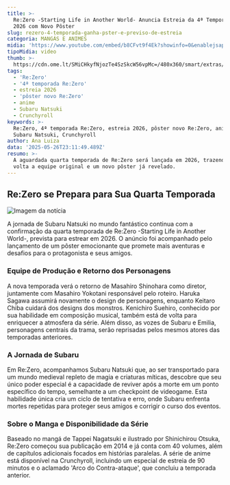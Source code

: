 ```yaml
---
title: >-
  Re:Zero -Starting Life in Another World- Anuncia Estreia da 4ª Temporada para
  2026 com Novo Pôster
slug: rezero-4-temporada-ganha-pster-e-previso-de-estreia
categoria: MANGÁS E ANIMES
midia: 'https://www.youtube.com/embed/b8CFvt9f4Ek?showinfo=0&enablejsapi=1'
tipoMidia: video
thumb: >-
  https://cdn.ome.lt/SMiCHkyfNjozTe4SzSkcW56vpMc=/480x360/smart/extras/conteudos/Design_sem_nome47.png
tags:
  - 'Re:Zero'
  - '4ª temporada Re:Zero'
  - estreia 2026
  - 'pôster novo Re:Zero'
  - anime
  - Subaru Natsuki
  - Crunchyroll
keywords: >-
  Re:Zero, 4ª temporada Re:Zero, estreia 2026, pôster novo Re:Zero, anime,
  Subaru Natsuki, Crunchyroll
author: Ana Luiza
data: '2025-05-26T23:11:49.489Z'
resumo: >-
  A aguardada quarta temporada de Re:Zero será lançada em 2026, trazendo de
  volta a equipe original e um novo pôster já revelado.
---
```


## Re:Zero se Prepara para Sua Quarta Temporada

![Imagem da notícia](https://cdn.ome.lt/XC69pHenzTbdxmJdAta5Oz4sU4w=/fit-in/837x500/smart/uploads/conteudo/fotos/ReZero-Season-4-2026-Anime-Poster.jpg)

A jornada de Subaru Natsuki no mundo fantástico continua com a confirmação da quarta temporada de Re:Zero -Starting Life in Another World-, prevista para estrear em 2026. O anúncio foi acompanhado pelo lançamento de um pôster emocionante que promete mais aventuras e desafios para o protagonista e seus amigos.

### Equipe de Produção e Retorno dos Personagens

A nova temporada verá o retorno de Masahiro Shinohara como diretor, juntamente com Masahiro Yokotani responsável pelo roteiro. Haruka Sagawa assumirá novamente o design de personagens, enquanto Keitaro Chiba cuidará dos designs dos monstros. Kenichiro Suehiro, conhecido por sua habilidade em composição musical, também está de volta para enriquecer a atmosfera da série. Além disso, as vozes de Subaru e Emilia, personagens centrais da trama, serão reprisadas pelos mesmos atores das temporadas anteriores.

### A Jornada de Subaru

Em Re:Zero, acompanhamos Subaru Natsuki que, ao ser transportado para um mundo medieval repleto de magia e criaturas míticas, descobre que seu único poder especial é a capacidade de reviver após a morte em um ponto específico do tempo, semelhante a um checkpoint de videogame. Esta habilidade única cria um ciclo de tentativa e erro, onde Subaru enfrenta mortes repetidas para proteger seus amigos e corrigir o curso dos eventos.

### Sobre o Manga e Disponibilidade da Série

Baseado no mangá de Tappei Nagatsuki e ilustrado por Shinichirou Otsuka, Re:Zero começou sua publicação em 2014 e já conta com 40 volumes, além de capítulos adicionais focados em histórias paralelas. A série de anime está disponível na Crunchyroll, incluindo um especial de estreia de 90 minutos e o aclamado 'Arco do Contra-ataque', que concluiu a temporada anterior.
